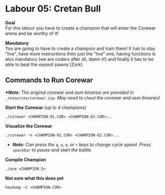 # Labour 05: Cretan Bull
**Goal**  
For this labour you have to create a champion that will enter the Corewar arena and be worthy of it!

**Mandatory**  
You are going to have to create a champion and train them! It has to stay "live", have more instructions then just the "live" one, having functions is also mandatory (we are coders after all, damn it!) and finally it has to be able to beat the easiest pawns (Zork).

## **Commands to Run Corewar**   
**_*Note:_** *The original corewar and asm binaries are provided in `_resources/corewar.zip`. May need to `chmod` the corewar and asm binaries!*  

**Start the Corewar** *(up to 4 champions)*
```
./corewar <CHAMPION-01.COR> <CHAMPION-02.COR>...
```

**Visualize the Corewar**
```
./corewar -n <CHAMPION-01.COR> <CHAMPION-02.COR>...
```
 - **_Note:_** *Can press the `q`, `w`, `e`, or `r` keys to change cycle speed. Press `spacebar` to pause and start the battle.*

**Compile Champion**
```
./asm <CHAMPION.S>
```

**Not sure what this does yet**
```
hexdump -C <CHAMPION.COR>
```